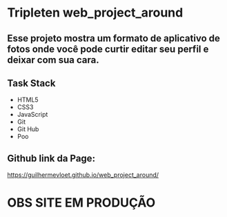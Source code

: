 # Tripleten web_project_around

## Esse projeto mostra um formato de aplicativo de fotos onde você pode curtir editar seu perfil e deixar com sua cara.

## Task Stack

- HTML5
- CSS3
- JavaScript
- Git
- Git Hub
- Poo

## Github link da Page:

https://guilhermevloet.github.io/web_project_around/

# OBS SITE EM PRODUÇÃO
